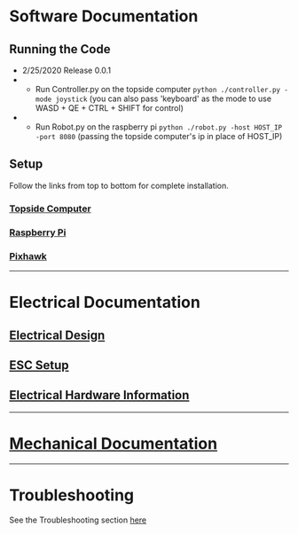 # Software Documentation
## Running the Code
- 2/25/2020 Release 0.0.1
- - Run Controller.py on the topside computer `python ./controller.py -mode joystick` (you can also pass 'keyboard' as the mode to use WASD + QE + CTRL + SHIFT for control)
- - Run Robot.py on the raspberry pi `python ./robot.py -host HOST_IP -port 8080` (passing the topside computer's ip in place of HOST_IP)


## Setup
Follow the links from top to bottom for complete installation.

### [Topside Computer](https://github.com/tom-hightower/SwimmingSwarm/blob/master/Documentation/Software/TopsideComputer.md)
### [Raspberry Pi](https://github.com/tom-hightower/SwimmingSwarm/blob/master/Documentation/Software/RaspberryPi.md)
### [Pixhawk](https://github.com/tom-hightower/SwimmingSwarm/blob/master/Documentation/Software/Pixhawk.md)
-----

# Electrical Documentation
## [Electrical Design](https://github.com/tom-hightower/SwimmingSwarm/blob/master/Documentation/Electrical/ElectricalProduction.md)
## [ESC Setup](https://github.com/tom-hightower/SwimmingSwarm/blob/master/Documentation/Electrical/ESCs.md)
## [Electrical Hardware Information](https://github.com/tom-hightower/SwimmingSwarm/blob/master/Documentation/Electrical/ElectricalHardware.md)
-----

# [Mechanical Documentation](https://github.com/tom-hightower/SwimmingSwarm/blob/master/Documentation/Mechanical/Production.md)
-----

# Troubleshooting
See the Troubleshooting section [here](https://github.com/tom-hightower/SwimmingSwarm/blob/master/Documentation/Troubleshooting.md)
